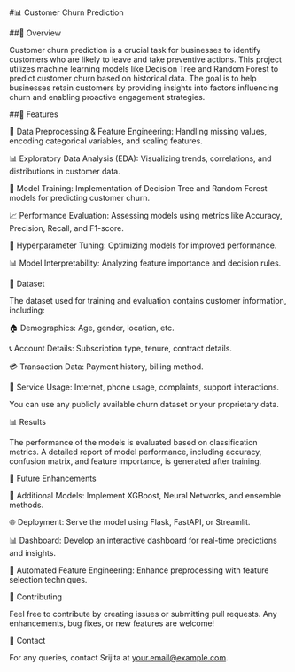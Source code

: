 #📊 Customer Churn Prediction

##📌 Overview

Customer churn prediction is a crucial task for businesses to identify customers who are likely to leave and take preventive actions. This project utilizes machine learning models like Decision Tree and Random Forest to predict customer churn based on historical data. The goal is to help businesses retain customers by providing insights into factors influencing churn and enabling proactive engagement strategies.

##🚀 Features

📌 Data Preprocessing & Feature Engineering: Handling missing values, encoding categorical variables, and scaling features.

📊 Exploratory Data Analysis (EDA): Visualizing trends, correlations, and distributions in customer data.

🤖 Model Training: Implementation of Decision Tree and Random Forest models for predicting customer churn.

📈 Performance Evaluation: Assessing models using metrics like Accuracy, Precision, Recall, and F1-score.

🔧 Hyperparameter Tuning: Optimizing models for improved performance.

📊 Model Interpretability: Analyzing feature importance and decision rules.


📂 Dataset

The dataset used for training and evaluation contains customer information, including:

🏠 Demographics: Age, gender, location, etc.

📞 Account Details: Subscription type, tenure, contract details.

💳 Transaction Data: Payment history, billing method.

📡 Service Usage: Internet, phone usage, complaints, support interactions.

You can use any publicly available churn dataset or your proprietary data.


📊 Results

The performance of the models is evaluated based on classification metrics. A detailed report of model performance, including accuracy, confusion matrix, and feature importance, is generated after training.

🔮 Future Enhancements

🚀 Additional Models: Implement XGBoost, Neural Networks, and ensemble methods.

🌐 Deployment: Serve the model using Flask, FastAPI, or Streamlit.

📊 Dashboard: Develop an interactive dashboard for real-time predictions and insights.

📡 Automated Feature Engineering: Enhance preprocessing with feature selection techniques.


🤝 Contributing

Feel free to contribute by creating issues or submitting pull requests. Any enhancements, bug fixes, or new features are welcome!


📧 Contact

For any queries, contact Srijita at your.email@example.com.

